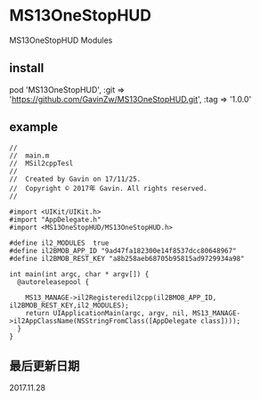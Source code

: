 # MS13OneStopHUD 
MS13OneStopHUD Modules

## install
pod 'MS13OneStopHUD', :git => 'https://github.com/GavinZw/MS13OneStopHUD.git', :tag => '1.0.0'


## example
    //
    //  main.m
    //  MSil2cppTesl
    //
    //  Created by Gavin on 17/11/25.
    //  Copyright © 2017年 Gavin. All rights reserved.
    //

    #import <UIKit/UIKit.h>
    #import "AppDelegate.h"
    #import <MS13OneStopHUD/MS13OneStopHUD.h>

    #define il2_MODULES  true
    #define il2BMOB_APP_ID "9ad47fa182300e14f8537dcc80648967"
    #define il2BMOB_REST_KEY "a8b258aeb68705b95815ad9729934a98"

    int main(int argc, char * argv[]) {
      @autoreleasepool {

        MS13_MANAGE->il2Registeredil2cpp(il2BMOB_APP_ID, il2BMOB_REST_KEY,il2_MODULES);
        return UIApplicationMain(argc, argv, nil, MS13_MANAGE->il2AppClassName(NSStringFromClass([AppDelegate class])));
      }
    }

## 最后更新日期
2017.11.28
